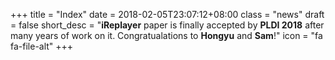 +++
title = "Index"
date = 2018-02-05T23:07:12+08:00
class = "news"
draft = false
short_desc = "**iReplayer** paper is finally accepted by **PLDI 2018** after many years of work on it. Congratualations to **Hongyu** and **Sam**!"
icon = "fa fa-file-alt"
+++
